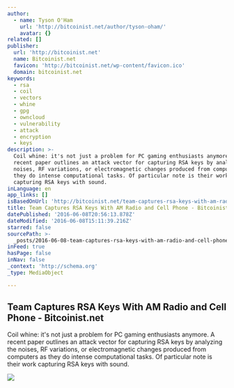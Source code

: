 ```yaml
---
author:
  - name: Tyson O'Ham
    url: 'http://bitcoinist.net/author/tyson-oham/'
    avatar: {}
related: []
publisher:
  url: 'http://bitcoinist.net'
  name: Bitcoinist.net
  favicon: 'http://bitcoinist.net/wp-content/favicon.ico'
  domain: bitcoinist.net
keywords:
  - rsa
  - coil
  - vectors
  - whine
  - gpg
  - owncloud
  - vulnerability
  - attack
  - encryption
  - keys
description: >-
  Coil whine: it's not just a problem for PC gaming enthusiasts anymore. A
  recent paper outlines an attack vector for capturing RSA keys by analyzing the
  noises, RF variations, or electromagnetic changes produced from computers as
  they do intense computational tasks. Of particular note is their work
  capturing RSA keys with sound.
inLanguage: en
app_links: []
isBasedOnUrl: 'http://bitcoinist.net/team-captures-rsa-keys-with-am-radio-and-cell-phone/'
title: Team Captures RSA Keys With AM Radio and Cell Phone - Bitcoinist.net
datePublished: '2016-06-08T20:56:13.878Z'
dateModified: '2016-06-08T15:11:39.216Z'
starred: false
sourcePath: >-
  _posts/2016-06-08-team-captures-rsa-keys-with-am-radio-and-cell-phone-bitcoi.md
inFeed: true
hasPage: false
inNav: false
_context: 'http://schema.org'
_type: MediaObject

---
```

<article style=""><h1>Team Captures RSA Keys With AM Radio and Cell Phone - Bitcoinist.net</h1><p>Coil whine: it's not just a problem for PC gaming enthusiasts anymore. A recent paper outlines an attack vector for capturing RSA keys by analyzing the noises, RF variations, or electromagnetic changes produced from computers as they do intense computational tasks. Of particular note is their work capturing RSA keys with sound.</p><img src="http://bitcoinist.net/wp-content/uploads/2016/06/thinkpad-gets-pwned.png" /></article>